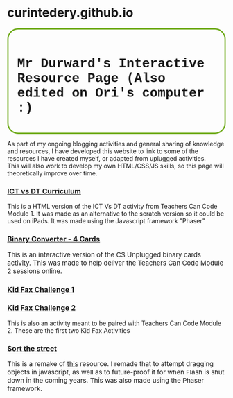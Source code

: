 # curintedery.github.io
<!DOCTYPE html>
<html>
<meta charset="UTF-8">
<meta name="viewport" content="width=device-width, initial-scale=1">
<head>
<style>
  #rcorners2 {
    border-radius: 25px;
    border: 3px solid #73AD21;
    padding: 20px;
}
  #explanation {
    font-size: 15px;
  }


</style>
<link rel="stylesheet" href="https://www.w3schools.com/w3css/4/w3.css">
<div id="rcorners2" class="w3-container w3-light-grey w3-bottombar w3-border-green">
  <h1 class="w3-margin-left" style="font-size:30px; font-family:Courier New">Mr Durward's Interactive Resource Page (Also edited on Ori's computer :) </h1></div>
  <div class="w3-container w3-pale-blue w3-bottombar w3-small"><p> As part of my ongoing blogging activities and general sharing of knowledge and resources, I have developed this website to
    link to some of the resources I have created myself, or adapted from uplugged activities.
  <br />This will also work to develop my
    own HTML/CSS/JS skills, so this page will theoretically improve over time.</p></div>
<div class="w3-container w3-teal w3-medium"><h3 class="w3-large"><a href="ictdt.html">ICT vs DT Curriculum</a></h3></div>
<div class="w3-container w3-pale-blue w3-bottombar w3-small"><p> This is a HTML version of the ICT Vs DT activity from Teachers Can Code Module 1. It was made as an alternative
to the scratch version so it could be used on iPads. It was made using the Javascript framework "Phaser"</p></div>
</html>


<div class="w3-container w3-teal w3-medium"><h3 class="w3-large"><a href="binarycards.html">Binary Converter - 4 Cards</a></h3></div>
<div class="w3-container w3-pale-blue w3-bottombar w3-small"; id="explanation"><p>This is an interactive version of the CS Unplugged binary cards activity.
  This was made to help deliver the Teachers Can Code Module 2 sessions online. </p></div>

<div class="w3-container w3-teal w3-medium"><h3 class="w3-large"><a href="kidfax1.html">Kid Fax Challenge 1</a></h3></div>
<div class="w3-container w3-teal w3-bottombar"><h3 class="w3-large"><a href="kidfax2.html">Kid Fax Challenge 2</a></h3></div>
<div class="w3-container w3-pale-blue w3-bottombar w3-small"><p> This is also an activity meant to be paired with Teachers Can Code Module 2. These are the first two
Kid Fax Activities</p></div>

<div class="w3-container w3-teal"><h3 class="w3-large"><a href="sortstreet.html">Sort the street</a></h3></div>
<div class="w3-container w3-pale-blue w3-bottombar w3-small"; id="explanation"><p> This is a remake of <a href="https://nrich.maths.org/content/id/5157/houses.swf">this</a> resource. I remade that to
  attempt dragging objects in javascript, as well as to future-proof it for when Flash is shut down in the coming years. This was also made using the Phaser framework.</p></div>
</html>
